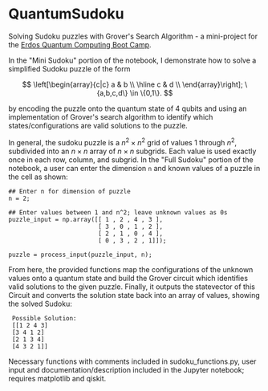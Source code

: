 # QuantumSudoku
Solving Sudoku puzzles with Grover's Search Algorithm - a mini-project for the [Erdos Quantum Computing Boot Camp](https://www.erdosinstitute.org/programs/summer-2025/quantum-computing-boot-camp).

In the "Mini Sudoku" portion of the notebook, I demonstrate how to solve a simplified Sudoku puzzle of the form 

$$
\left[\begin{array}{c|c}
a & b \\
\hline
c & d \\
\end{array}\right]; \{a,b,c,d\} \in \{0,1\}.
$$

by encoding the puzzle onto the quantum state of 4 qubits and using an implementation of Grover's search algorithm to identify which states/configurations are valid solutions to the puzzle.

In general, the sudoku puzzle is a $n^2 \times n^2$ grid of values $1$ through $n^2$, subdivided into an $n\times n$ array of $n\times n$ subgrids. Each value is used exactly once in each row, column, and subgrid. In the "Full Sudoku" portion of the notebook, a user can enter the dimension `n` and known values of a puzzle in the cell as shown: 
```
## Enter n for dimension of puzzle
n = 2; 

## Enter values between 1 and n^2; leave unknown values as 0s
puzzle_input = np.array([[ 1 , 2 , 4 , 3 ],
                         [ 3 , 0 , 1 , 2 ],
                         [ 2 , 1 , 0 , 4 ],
                         [ 0 , 3 , 2 , 1]]);  

puzzle = process_input(puzzle_input, n);
```

From here, the provided functions map the configurations of the unknown values onto a quantum state and build the Grover circuit which identifies valid solutions to the given puzzle. Finally, it outputs the statevector of this Circuit and converts the solution state back into an array of values, showing the solved Sudoku:

```
 Possible Solution: 
 [[1 2 4 3]
 [3 4 1 2]
 [2 1 3 4]
 [4 3 2 1]]
```

Necessary functions with comments included in sudoku_functions.py, user input and documentation/description included in the Jupyter notebook; requires matplotlib and qiskit.
